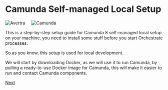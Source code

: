# Camunda Self-managed Local Setup

 ![Avertra](https://avertra.com/wp-content/uploads/2022/01/avertra-white-logo.png) &nbsp; &nbsp; ![Camunda](https://0097f9ca.flyingcdn.com/wp-content/uploads/2020/05/logo-camunda-black.svg)

This is a step-by-step setup guide for Camunda 8 self-managed local setup on your machine, you need to install some stuff before you start Orchestrate processes.

So as you know, this setup is used for local development.

We will start by downloading Docker, as we will use it to run Camunda, by pulling a ready-to-use Docker image for Camunda, this will make it easier to run and contact Camunda components.

<a href="Docker.md">Next</a>
